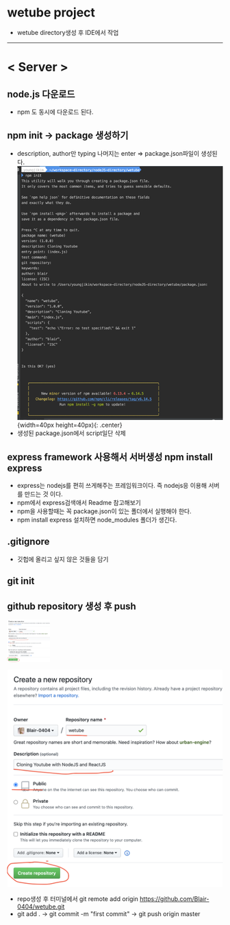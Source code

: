 # wetube project
* wetube directory생성 후 IDE에서 작업

***

# < Server >
## node.js 다운로드 
* npm 도 동시에 다운로드 된다.

## npm init -> package 생성하기 
* description, author만 typing 나머지는 enter => package.json파일이 생성된다.
![npm init](images/init.png){width=40px height=40px){: .center}
* 생성된 package.json에서 script일단 삭제


## express framework 사용해서 서버생성   npm install express
* express는 nodejs를 편히 쓰게해주는 프레임워크이다. 즉 nodejs응 이용해 서버를 만드는 것 이다.
* npm에서 express검색애서 Readme 참고해보기
* npm을 사용할때는 꼭 package.json이 있는 폴더에서 실행해야 한다.
* npm install express 설치하면 node_modules 폴더가 생긴다.

## .gitignore
* 깃헙에 올리고 싶지 않은 것들을 담기
## git init

## github repository 생성 후 push
<img src="./images/repo.png" width="100" height="100" />

![repo](./images/repo.png)
* repo생성 후 터미널에서 git remote add origin https://github.com/Blair-0404/wetube.git
* git add .    ->    git commit -m "first commit"    -> git push origin master

